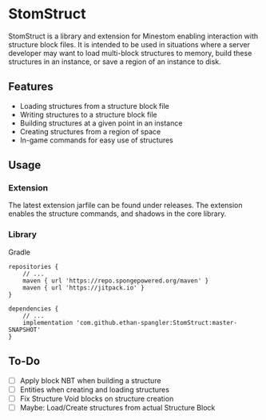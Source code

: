 # StomStruct
 StomStruct is a library and extension for Minestom enabling interaction with structure block files. It is intended to be used in situations where a server developer may want to load multi-block structures to memory, build these structures in an instance, or save a region of an instance to disk.

Features
---
 - Loading structures from a structure block file
 - Writing structures to a structure block file
 - Building structures at a given point in an instance
 - Creating structures from a region of space
 - In-game commands for easy use of structures

Usage
---
### Extension
The latest extension jarfile can be found under releases. The extension enables the structure commands, and shadows in the core library.

### Library
Gradle
```
repositories {
    // ...
    maven { url 'https://repo.spongepowered.org/maven' }
    maven { url 'https://jitpack.io' }
}

dependencies {
    // ...
    implementation 'com.github.ethan-spangler:StomStruct:master-SNAPSHOT'
}
```

To-Do
---
 - [ ] Apply block NBT when building a structure
 - [ ] Entities when creating and loading structures
 - [ ] Fix Structure Void blocks on structure creation
 - [ ] Maybe: Load/Create structures from actual Structure Block
